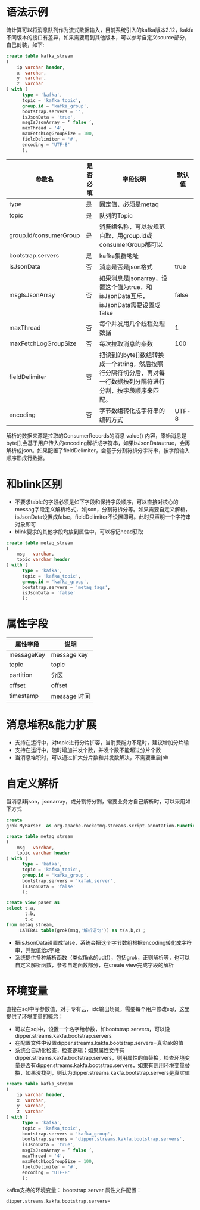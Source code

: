 # 语法示例

流计算可以将消息队列作为流式数据输入，目前系统引入的kafka版本2.12，kakfa不同版本的接口有差异，如果需要用到其他版本，可以参考自定义source部分，自己封装，如下:

```sql
create table kafka_stream
(
    ip varchar header,
    x  varchar,
    y  varchar,
    z  varchar
) with (
      type = 'kafka',
      topic = 'kafka_topic',
      group.id = 'kafka_group',
      bootstrap.servers = '',
      isJsonData = 'true',
      msgIsJsonArray = ‘ false ’,
      maxThread = '4',
      maxFetchLogGroupSize = 100,
      fieldDelimiter = '#',
      encoding = 'UTF-8'
      );
```

| 参数名 | 是否必填 | 字段说明 | 默认值   |
| --- | --- | --- |---|
| type | 是 | 固定值，必须是metaq ||
| topic | 是 | 队列的Topic |       |
| group.id/consumerGroup | 是 | 消费组名称，可以按规范自取，用group.id或consumerGroup都可以 |       |
| bootstrap.servers | 是 | kafka集群地址 |       |
| isJsonData | 否 | 消息是否是json格式 | true  |
| msgIsJsonArray | 否 | 如果消息是jsonarray，设置这个值为true，和isJsonData互斥，isJsonData需要设置成false | false |
| maxThread | 否 | 每个并发用几个线程处理数据 | 1     |
| maxFetchLogGroupSize | 否 | 每次拉取消息的条数 | 100   |
| fieldDelimiter | 否 | 把读到的byte[]数组转换成一个string，然后按照行分隔符切分后，再对每一行数据按列分隔符进行分割，按字段顺序来匹配。 |       |
| encoding | 否 | 字节数组转化成字符串的编码方式 | UTF-8 |

解析的数据来源是拉取的ConsumerRecords的消息 value() 内容，原始消息是byte[],会基于用户传入的encoding解析成字符串，如果isJsonData=true，会再解析成json。如果配置了fieldDelimiter，会基于分割符拆分字符串，按字段输入顺序形成行数据。

# 和blink区别

- 不要求table的字段必须是如下字段和保持字段顺序，可以直接对核心的messag字段定义解析格式，如json，分割符拆分等。如果需要自定义解析，isJsonData设置成false，fieldDelimiter不设置即可。此时只声明一个字符串对象即可
- blink要求的其他字段均放到属性中，可以标记head获取

```sql
create table metaq_stream
(
    msg   varchar,
    topic varchar header
) with (
      type = 'kafka',
      topic = 'kafka_topic',
      group.id = 'kafka_group',
      bootstrap.servers = 'metaq_tags',
      isJsonData = 'false'
      );
```

# 属性字段

| 属性字段 | 说明 |
| --- | --- |
| messageKey  | message key |
| topic | topic |
| partition | 分区 |
| offset | offset |
| timestamp | message 时间 |

# 消息堆积&能力扩展

- 支持在运行中，对topic进行分片扩容，当消费能力不足时，建议增加分片输
- 支持在运行中，随时增加并发个数，并发个数不能超过分片个数
- 当消息堆积时，可以通过扩大分片数和并发数解决，不需要重启job

# 自定义解析

当消息非json，jsonarray，或分割符分割，需要业务方自己解析时，可以采用如下方式

```sql
create
grok MyParser  as org.apache.rocketmq.streams.script.annotation.Function;

create table metaq_stream
(
    msg   varchar,
    topic varchar header
) with (
      type = 'kafka',
      topic = 'kafka_topic',
      group.id = 'kafka_group',
      bootstrap.servers = 'kafak.server',
      isJsonData = 'false'
      );

create view paser as
select t.a,
       t.b,
       t.c
from metaq_stream,
     LATERAL table(grok(msg,'解析语句')) as t(a,b,c）;

```

- 把isJsonData设置成false，系统会把这个字节数组根据encoding转化成字符串，并赋值给x字段
- 系统提供多种解析函数（类似flink的udtf），包括grok，正则解析等，也可以自定义解析函数，参考自定函数部分，在create view完成字段的解析

# 环境变量

直接在sql中写参数值，对于专有云，idc输出场景，需要每个用户修改sql，这里提供了环境变量的概念：

- 可以在sql中，设置一个名字给参数，如bootstrap.servers，可以设dipper.streams.kakfa.bootstrap.servers
- 在配置文件中设置dipper.streams.kakfa.bootstrap.servers=真实ak的值
- 系统会自动化检查，检查逻辑：如果属性文件有dipper.streams.kakfa.bootstrap.servers，则用属性的值替换，检查环境变量是否有dipper.streams.kakfa.bootstrap.servers，如果有则用环境变量替换，如果没找到，则认为dipper.streams.kakfa.bootstrap.servers是真实值


```sql
create table kafka_stream
(
    ip varchar header,
    x  varchar,
    y  varchar,
    z  varchar
) with (
      type = 'kafka',
      topic = 'kafka_topic',
      bootstrap.servers = 'kafka_group',
      bootstrap.servers = 'dipper.streams.kakfa.bootstrap.servers',
      isJsonData = 'true',
      msgIsJsonArray = ‘ false ’,
      maxThread = '4',
      maxFetchLogGroupSize = 100,
      fieldDelimiter = '#',
      encoding = 'UTF-8'
      );
```

kafka支持的环境变量： bootstrap.server 属性文件配置：

```properties
dipper.streams.kakfa.bootstrap.servers=
```
